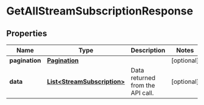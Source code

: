 

# GetAllStreamSubscriptionResponse


## Properties

| Name | Type | Description | Notes |
|------------ | ------------- | ------------- | -------------|
|**pagination** | [**Pagination**](Pagination.md) |  |  [optional] |
|**data** | [**List&lt;StreamSubscription&gt;**](StreamSubscription.md) | Data returned from the API call. |  [optional] |



